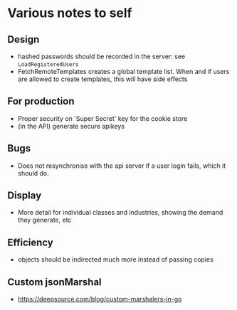 # Various notes to self

## Design
* hashed passwords should be recorded in the server: see `LoadRegisteredUsers`
* FetchRemoteTemplates creates a global template list. When and if users are allowed to create templates, this will have side effects

## For production
* Proper security on 'Super Secret' key for the cookie store
* (in the API) generate secure apikeys

## Bugs
* Does not resynchronise with the api server if a user login fails, which it should do.  

## Display
* More detail for individual classes and industries, showing the demand they generate, etc

## Efficiency
* objects should be indirected much more instead of passing copies

## Custom jsonMarshal
* https://deepsource.com/blog/custom-marshalers-in-go